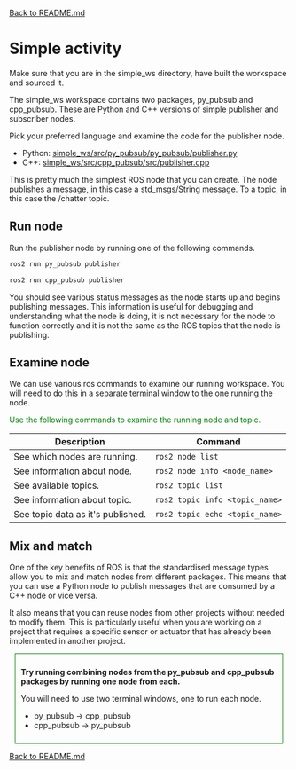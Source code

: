 [Back to README.md](../README.md)

# Simple activity

Make sure that you are in the simple_ws directory, have built the workspace and sourced it.

The simple_ws workspace contains two packages, py_pubsub and cpp_pubsub.
These are Python and C++ versions of simple publisher and subscriber nodes.

Pick your preferred language and examine the code for the publisher node.

- Python: [simple_ws/src/py_pubsub/py_pubsub/publisher.py](../simple_ws/src/py_pubsub/py_pubsub/publisher.py)
- C++: [simple_ws/src/cpp_pubsub/src/publisher.cpp](../simple_ws/src/cpp_pubsub/src/publisher.cpp)

This is pretty much the simplest ROS node that you can create. 
The node publishes a message, in this case a std_msgs/String message.
To a topic, in this case the /chatter topic.

## Run node

Run the publisher node by running one of the following commands.

```bash
ros2 run py_pubsub publisher
```

```bash
ros2 run cpp_pubsub publisher
```

You should see various status messages as the node starts up and begins publishing messages.
This information is useful for debugging and understanding what the node is doing, it is not necessary for the node to function correctly and it is not the same as the ROS topics that the node is publishing.

## Examine node

We can use various ros commands to examine our running workspace. You will need to do this in a separate terminal window to the one running the node.

<div style="color: green">Use the following commands to examine the running node and topic.</div>

| Description                  | Command                      |
| ---------------------------- | ---------------------------- |
| See which nodes are running. | `ros2 node list`             |
| See information about node.  | `ros2 node info <node_name>` |
| See available topics.        | `ros2 topic list` |
| See information about topic. | `ros2 topic info <topic_name>` |
| See topic data as it's published. | `ros2 topic echo <topic_name>` |



## Mix and match

One of the key benefits of ROS is that the standardised message types allow 
you to mix and match nodes from different packages. 
This means that you can use a Python node to publish messages that are consumed by a 
C++ node or vice versa.

It also means that you can reuse nodes from other projects without needed to modify them. 
This is particularly useful when you are working on a project that requires a specific 
sensor or actuator that has already been implemented in another project.

<div style="border: 1px solid green; padding: 10px; margin: 10px;">

**Try running combining nodes from the py_pubsub and cpp_pubsub packages by running one node from each.**

You will need to use two terminal windows, one to run each node.

- py_pubsub -> cpp_pubsub
- cpp_pubsub -> py_pubsub
</div>







[Back to README.md](../README.md)